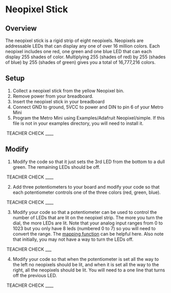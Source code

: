 # Neopixel Stick

## Overview

The neopixel stick is a rigid strip of eight neopixels. Neopixels are addressable LEDs that can display any one of over 16 million colors. Each neopixel includes one red, one green and one blue LED that can each display 255 shades of color. Multiplying 255 (shades of red) by 255 (shades of blue) by 255 (shades of green) gives you a total of 16,777,216 colors.

## Setup

1.  Collect a neopixel stick from the yellow Neopixel bin.
2.  Remove power from your breadboard.
3.  Insert the neopixel stick in your breadboard
4.  Connect GND to ground, 5VCC to power and DIN to pin 6 of your Metro Mini
5.  Program the Metro Mini using Examples/Adafruit Neopixel/simple. If this file is not in your examples directory, you will need to install it.

 TEACHER CHECK \_\_\_\_

## Modify

1.  Modify the code so that it just sets the 3rd LED from the bottom to a dull green. The remaining LEDs should be off.

 TEACHER CHECK \_\_\_\_

2.  Add three potentiometers to your board and modify your code so that each potentiometer controls one of the three colors (red, green, blue).

 TEACHER CHECK \_\_\_\_

3.  Modify your code so that a potentiometer can be used to control the number of LEDs that are lit on the neopixel strip. The more you turn the dial, the more LEDs are lit. Note that your analog input ranges from 0 to 1023 but you only have 8 leds (numbered 0 to 7) so you will need to convert the range. The [mapping function](https://www.google.com/url?q=https://docs.google.com/document/d/1BmZbXzxnD2j17QToSZ9jeZmnP7burwfksfQq2v4zu-Y/edit%23heading%3Dh.w4r79820c3cs&sa=D&ust=1587613173999000) can be helpful here. Also note that initially, you may not have a way to turn the LEDs off.

 TEACHER CHECK \_\_\_

4.  Modify your code so that when the potentiometer is set all the way to the left no neopixels should be lit, and when it is set all the way to the right, all the neopixels should be lit. You will need to a one line that turns off the previous LED.

 TEACHER CHECK \_\_\_\_
